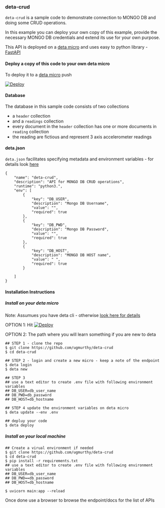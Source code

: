 ### deta-crud
`deta-crud` is a sample code to demonstrate connection to MONGO DB and doing some CRUD operations.

In this example you can deploy your own copy of this example, provide the necessary MONGO DB credentials and extend its use for your own purpose.

This API is deployed on a [deta micro](https://www.deta.sh/) and uses easy to python library - [FastAPI](https://fastapi.tiangolo.com/)

#### Deploy a copy of this code to your own deta micro

To deploy it to a [deta micro](https://deta.sh) push 

[![Deploy](https://button.deta.dev/1/svg)](https://go.deta.dev/deploy?repo=https://github.com/ugmurthy/deta-crud)


#### Database
The database in this sample code consists of two collections
* a `header` collection
* and a `readings` collection
* every document in the `header` collection has one or more documents in `reading` collection
* the reading are fictious and represent 3 axis accelerometer  readings

#### deta.json

`deta.json` facilitates specifying metadata and environment variables - for details look [here](https://docs.deta.sh/docs/micros/deploy_to_deta_button/#metadata-environment-variables-and-cron)
```
{
    "name": "deta-crud",
    "description": "API for MONGO DB CRUD operations",
    "runtime": "python3.",
    "env": [
        {
            "key": "DB_USER",
            "description": "Mongo DB Username",
            "value": "",
            "required": true
        },
        {
            "key": "DB_PWD",
            "description": "Mongo DB Password",
            "value": "",
            "required": true
        },
        {
            "key": "DB_HOST",
            "description": "MONGO DB HOST name",
            "value": " ",
            "required": true
        }

    ]
}
```

#### Installation Instructions

##### Install on your deta micro

Note: Assumues you have deta cli - otherwise [look here for details](https://docs.deta.sh/docs/cli/install)

OPTION 1: Hit [![Deploy](https://button.deta.dev/1/svg)](https://go.deta.dev/deploy?repo=https://github.com/ugmurthy/deta-crud)

OPTION 2: The path where you will learn something if you are new to deta
```
## STEP 1 - clone the repo
$ git clone https://github.com/ugmurthy/deta-crud
$ cd deta-crud

## STEP 2 - login and create a new micro - keep a note of the endpoint
$ deta login
$ deta new

## STEP 3
## use a text editor to create .env file with following environment variables
## DB_USER=db_user_name
## DB_PWD=db_password
## DB_HOST=db_hostname

## STEP 4 update the environment variables on deta micro
$ deta update --env .env

## depluy your code
$ deta deploy
```

##### Install on your local machine

```
## Create a virual environment if needed
$ git clone https://github.com/ugmurthy/deta-crud
$ cd deta-crud
$ pip install -r requirements.txt
## use a text editor to create .env file with following environment variables
## DB_USER=db_user_name
## DB_PWD==db_password
## DB_HOST=db_hostname

$ uvicorn main:app --reload
```

Once done use a browser to browse the endpoint/docs for the list of APIs



    
